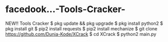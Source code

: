 # facedook...-Tools-Cracker-
NEW!!  Tools Cracker  $ pkg update &amp;&amp; pkg upgrade $ pkg install python2 $ pkg install git $ pip2 install requests $ pip2 install mechanize $ git clone https://github.com/Dunia-Kode/XCrack $ cd XCrack $ python2 main.py
